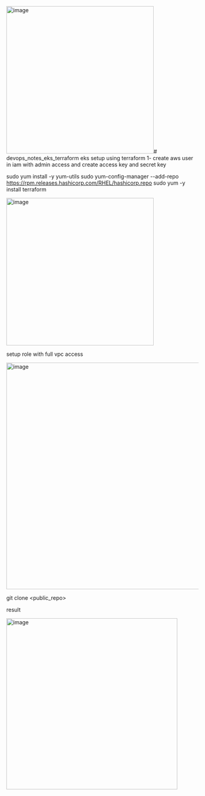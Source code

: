 <img width="386" alt="image" src="https://github.com/aayushm96/devops_notes_vpc/assets/34830219/d258decb-578f-4695-8104-ca74c7f2cdac"># devops_notes_eks_terraform
eks setup using terraform
1- create aws user in iam with admin access 
and create access key and secret key


sudo yum install -y yum-utils
sudo yum-config-manager --add-repo https://rpm.releases.hashicorp.com/RHEL/hashicorp.repo
sudo yum -y install terraform

<img width="386" alt="image" src="https://github.com/aayushm96/devops_notes_vpc/assets/34830219/5f9dfff4-3266-4a8f-9189-e09f6eef6190">

setup role with full vpc access

<img width="593" alt="image" src="https://github.com/aayushm96/devops_notes_vpc/assets/34830219/1354ebab-c5ad-441b-a151-ab9f40624d4d">

git clone <public_repo>

result

<img width="448" alt="image" src="https://github.com/aayushm96/devops_notes_vpc/assets/34830219/f98f3b23-d835-41c4-9f76-ab3e50b8dace">

